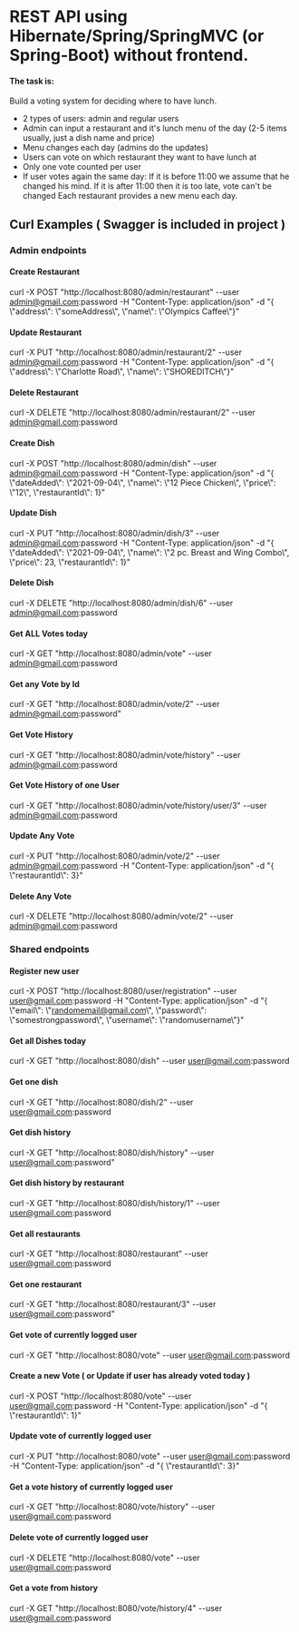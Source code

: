 # REST API using Hibernate/Spring/SpringMVC (or Spring-Boot) without frontend.

#### The task is:

Build a voting system for deciding where to have lunch.

-  2 types of users: admin and regular users
- Admin can input a restaurant and it's lunch menu of the day (2-5 items usually, just a dish name and price)
- Menu changes each day (admins do the updates)
- Users can vote on which restaurant they want to have lunch at
- Only one vote counted per user
- If user votes again the same day:
If it is before 11:00 we assume that he changed his mind.
If it is after 11:00 then it is too late, vote can't be changed
Each restaurant provides a new menu each day.

## Curl Examples ( Swagger is included in project )
### Admin endpoints
#### Create Restaurant
curl -X POST "http://localhost:8080/admin/restaurant" --user admin@gmail.com:password -H "Content-Type: application/json" -d "{ \\"address\\": \\"someAddress\\", \\"name\\": \\"Olympics Caffee\\"}"

#### Update Restaurant
curl -X PUT "http://localhost:8080/admin/restaurant/2" --user admin@gmail.com:password -H "Content-Type: application/json" -d "{ \\"address\\": \\"Charlotte Road\\", \\"name\\": \\"SHOREDITCH\\"}"
#### Delete Restaurant
curl -X DELETE "http://localhost:8080/admin/restaurant/2" --user admin@gmail.com:password

#### Create Dish
curl -X POST "http://localhost:8080/admin/dish" --user admin@gmail.com:password -H "Content-Type: application/json" -d "{ \\"dateAdded\\": \\"2021-09-04\\", \\"name\\": \\"12 Piece Chicken\\", \\"price\\": \\"12\\", \\"restaurantId\\": 1}"
#### Update Dish
curl -X PUT "http://localhost:8080/admin/dish/3" --user admin@gmail.com:password -H "Content-Type: application/json" -d "{ \\"dateAdded\\": \\"2021-09-04\\", \\"name\\": \\"2 pc. Breast and Wing Combo\\", \\"price\\": 23, \\"restaurantId\\": 1}"
#### Delete Dish
curl -X DELETE "http://localhost:8080/admin/dish/6" --user admin@gmail.com:password
#### Get ALL Votes today
curl -X GET "http://localhost:8080/admin/vote" --user admin@gmail.com:password
#### Get any Vote by Id
curl -X GET "http://localhost:8080/admin/vote/2" --user admin@gmail.com:password"
#### Get Vote History
curl -X GET "http://localhost:8080/admin/vote/history" --user admin@gmail.com:password
#### Get Vote History of one User
curl -X GET "http://localhost:8080/admin/vote/history/user/3" --user admin@gmail.com:password
#### Update Any Vote
curl -X PUT "http://localhost:8080/admin/vote/2" --user admin@gmail.com:password -H "Content-Type: application/json" -d "{ \\"restaurantId\\": 3}"
#### Delete Any Vote
curl -X DELETE "http://localhost:8080/admin/vote/2" --user admin@gmail.com:password

### Shared endpoints
#### Register new user
curl -X POST "http://localhost:8080/user/registration" --user user@gmail.com:password -H "Content-Type: application/json" -d "{ \\"email\\": \\"randomemail@gmail.com\\", \\"password\\": \\"somestrongpassword\\", \\"username\\": \\"randomusername\\"}"

#### Get all Dishes today
curl -X GET "http://localhost:8080/dish" --user user@gmail.com:password
#### Get one dish
curl -X GET "http://localhost:8080/dish/2" --user user@gmail.com:password
#### Get dish history
curl -X GET "http://localhost:8080/dish/history" --user user@gmail.com:password"
#### Get dish history by restaurant
curl -X GET "http://localhost:8080/dish/history/1" --user user@gmail.com:password

#### Get all restaurants
curl -X GET "http://localhost:8080/restaurant" --user user@gmail.com:password
#### Get one restaurant
curl -X GET "http://localhost:8080/restaurant/3" --user user@gmail.com:password"

#### Get vote of currently logged user
curl -X GET "http://localhost:8080/vote" --user user@gmail.com:password
#### Create a new Vote ( or Update if user has already voted today )
curl -X POST "http://localhost:8080/vote" --user user@gmail.com:password -H "Content-Type: application/json" -d "{ \\"restaurantId\\": 1}"
#### Update vote of currently logged user
curl -X PUT "http://localhost:8080/vote" --user user@gmail.com:password -H "Content-Type: application/json" -d "{ \\"restaurantId\\": 3}"
#### Get a vote history of currently logged user
curl -X GET "http://localhost:8080/vote/history" --user user@gmail.com:password
#### Delete vote of currently logged user
curl -X DELETE "http://localhost:8080/vote" --user user@gmail.com:password
#### Get a vote from history
curl -X GET "http://localhost:8080/vote/history/4" --user user@gmail.com:password

